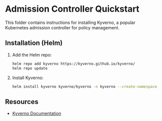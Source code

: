 # Admission Controller Quickstart

This folder contains instructions for installing Kyverno, a popular Kubernetes admission controller for policy management.

## Installation (Helm)

1. Add the Helm repo:

   ```sh
   helm repo add kyverno https://kyverno.github.io/kyverno/
   helm repo update
   ```

2. Install Kyverno:

   ```sh
   helm install kyverno kyverno/kyverno -n kyverno --create-namespace
   ```

## Resources
- [Kyverno Documentation](https://kyverno.io/)
